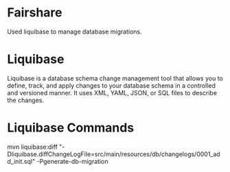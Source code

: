 # Fairshare


Used liquibase to manage database migrations.
# Liquibase
Liquibase is a database schema change management tool that allows you to define, track, and apply changes to your database schema in a controlled and versioned manner. It uses XML, YAML, JSON, or SQL files to describe the changes.
# Liquibase Commands
mvn liquibase:diff "-Dliquibase.diffChangeLogFile=src/main/resources/db/changelogs/0001_add_init.sql"  -Pgenerate-db-migration